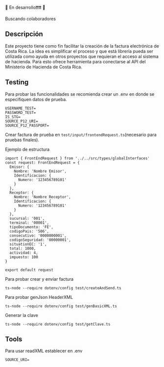 
🛑 En desarrollo❗️❗️❗️❗️ 🛑

Buscando colaboradores

## Descripción
Este proyecto tiene como fin facilitar la creación de la factura electrónica de Costa Rica. La idea es simplificar el proceso y que está librería pueda ser utilizada como ayuda en otros proyectos que requieran el acceso al sistema de hacienda. Para esto ofrece herramienta para conectarse al API del Ministerio de Hacienda de Costa Rica.

##

## Testing
Para probar las funcionalidades se recomienda crear un .env en donde se especifiquen datos de prueba.
```
USERNAME_TEST=
PASSWORD_TEST=
IS_STG=
SOURCE_P12_URI=
SOURCE_P12_PASSPORT=
```

Crear factura de prueba en ```test/input/frontendRequest.ts```(necesario para pruebas finales).

Ejemplo de estructura
```
import { FrontEndRequest } from '../../src/types/globalInterfaces'
const request: FrontEndRequest = {
  Emisor: {
    Nombre: 'Nombre Emisor',
    Identificacion: {
      Numero: '123456789101'
    }
  },
  Receptor: {
    Nombre: 'Nombre Receptor',
    Identificacion: {
      Numero: '123456789101'
    }
  },
  sucursal: '001',
  terminal: '00001',
  tipoDocumento: 'FE',
  codigoPais: '506',
  consecutivo: '0000000001',
  codigoSeguridad: '00000001',
  situationEC: '1',
  total: 1000,
  actividad: 4,
  impuesto: 100
}

export default request
```
Para probar crear y enviar factura
```
ts-node --require dotenv/config test/createAndSend.ts
```

Para probar genJson HeaderXML
```
ts-node --require dotenv/config test/genBasicXML.ts
```

Generar la clave
```
ts-node --require dotenv/config test/getClave.ts
```

## Tools
Para usar readXML establecer en .env
```
SOURCE_URI=
```
